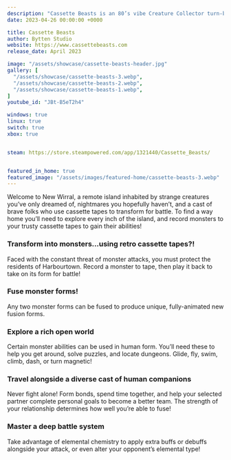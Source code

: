 ```yaml
---
description: "Cassette Beasts is an 80’s vibe Creature Collector turn-based RPG set in a vast and colourful open world. Record and collect awesome monster forms to use in turn-based battles, or for their abilities to traverse the world. Use the Fusion System to create unique and powerful by combining any two monsters."
date: 2023-04-26 00:00:00 +0000

title: Cassette Beasts
author: Bytten Studio
website: https://www.cassettebeasts.com
release_date: April 2023

image: "/assets/showcase/cassette-beasts-header.jpg"
gallery: [
  "/assets/showcase/cassette-beasts-3.webp",
  "/assets/showcase/cassette-beasts-2.webp",
  "/assets/showcase/cassette-beasts-1.webp",
]
youtube_id: "JBt-B5eT2h4"

windows: true
linux: true
switch: true
xbox: true


steam: https://store.steampowered.com/app/1321440/Cassette_Beasts/


featured_in_home: true
featured_image: "/assets/images/featured-home/cassette-beasts-3.webp"
---
```


Welcome to New Wirral, a remote island inhabited by strange creatures you’ve only dreamed of, nightmares you hopefully haven’t, and a cast of brave folks who use cassette tapes to transform for battle. To find a way home you’ll need to explore every inch of the island, and record monsters to your trusty cassette tapes to gain their abilities!

### Transform into monsters…using retro cassette tapes?!
Faced with the constant threat of monster attacks, you must protect the residents of Harbourtown. Record a monster to tape, then play it back to take on its form for battle!

### Fuse monster forms!
Any two monster forms can be fused to produce unique, fully-animated new fusion forms.

### Explore a rich open world
Certain monster abilities can be used in human form. You’ll need these to help you get around, solve puzzles, and locate dungeons. Glide, fly, swim, climb, dash, or turn magnetic!

### Travel alongside a diverse cast of human companions
Never fight alone! Form bonds, spend time together, and help your selected partner complete personal goals to become a better team. The strength of your relationship determines how well you’re able to fuse!

### Master a deep battle system
Take advantage of elemental chemistry to apply extra buffs or debuffs alongside your attack, or even alter your opponent’s elemental type!
